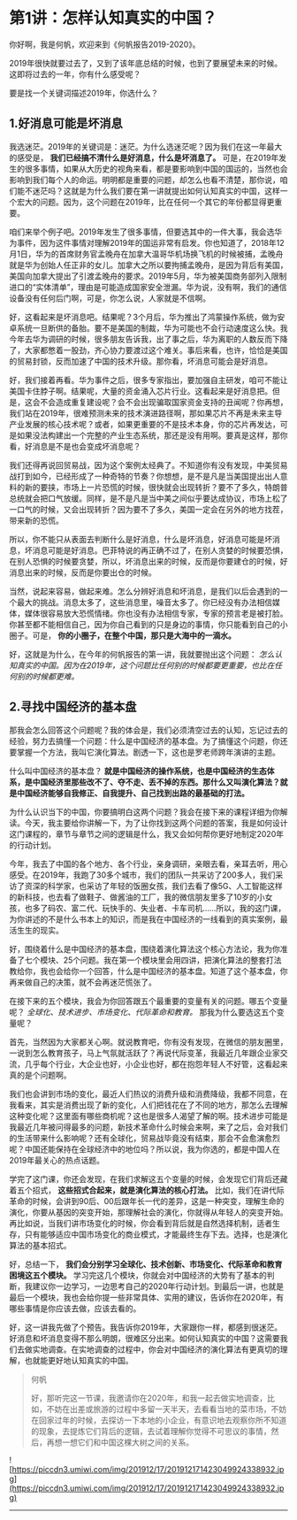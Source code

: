 # 第1讲：怎样认知真实的中国？

你好啊，我是何帆，欢迎来到《何帆报告2019-2020》。

2019年很快就要过去了，又到了该年底总结的时候，也到了要展望未来的时候。这即将过去的一年，你有什么感受呢？

要是找一个关键词描述2019年，你选什么？

## 1.好消息可能是坏消息

我选迷茫。2019年的关键词是：迷茫。为什么选迷茫呢？因为我们在这一年最大的感受是， **我们已经搞不清什么是好消息，什么是坏消息了。** 可是，在2019年发生的很多事情，如果从大历史的视角来看，都是要影响到中国的国运的，当然也会影响到我们每个人的命运。明明都是重要的问题，却怎么也看不清楚，那你说，咱们能不迷茫吗？这就是为什么我们要在第一讲就提出如何认知真实的中国，这样一个宏大的问题。因为，这个问题在2019年，比在任何一个其它的年份都显得更重要。

咱们来举个例子吧。2019年发生了很多事情，但要选其中的一件大事，我会选华为事件，因为这件事情对理解2019年的国运非常有启发。你也知道了，2018年12月1日，华为的首席财务官孟晚舟在加拿大温哥华机场换飞机的时候被捕，孟晚舟就是华为创始人任正非的女儿。加拿大之所以要拘捕孟晚舟，是因为背后有美国，美国向加拿大提出了引渡孟晚舟的要求。2019年5月，华为被美国商务部列入限制进口的“实体清单”，理由是可能造成国家安全泄漏。华为说，没有啊，我们的通信设备没有任何后门啊，可是，你怎么说，人家就是不信啊。

好，这看起来是坏消息吧。结果呢？3个月后，华为推出了鸿蒙操作系统，做为安卓系统一旦断供的备胎。要不是美国的制裁，华为可能也不会行动速度这么快。我今年去华为调研的时候，很多朋友告诉我，出了事之后，华为离职的人数反而下降了，大家都憋着一股劲，齐心协力要渡过这个难关。事后来看，也许，恰恰是美国的贸易封锁，反而加速了中国的技术升级。那你看，坏消息可能会是好消息。

好，我们接着再看。华为事件之后，很多专家指出，要加强自主研发，咱可不能让美国卡住脖子啊。结果呢，大量的资金涌入芯片行业。这看起来是好消息把。但是，这会不会造成重复建设呢？会不会出现骗取国家资金支持的丑闻呢？你再想，我们站在2019年，很难预测未来的技术演进路径啊，那如果芯片不再是未来主导产业发展的核心技术呢？或者，如果更重要的不是技术本身，你的芯片再发达，可是如果没法构建出一个完整的产业生态系统，那还是没有用啊。要真是这样，那你看，好消息是不是也会变成坏消息呢？

我们还得再说回贸易战，因为这个案例太经典了。不知道你有没有发现，中美贸易战打到如今，已经形成了一种奇特的节奏？你想想，是不是凡是当美国提出出人意料的新的要挟，市场上一片恐慌的时候，很快就会出现转折？要不了多久，特朗普总统就会把口气放缓。同样，是不是凡是当中美之间似乎要达成协议，市场上松了一口气的时候，又会出现转折？因为要不了多久，美国一定会在另外的地方找茬，带来新的恐慌。

所以，你不能只从表面去判断什么是好消息，什么是坏消息，好消息可能是坏消息，坏消息可能是好消息。巴菲特说的再正确不过了，在别人贪婪的时候要恐惧，在别人恐惧的时候要贪婪，所以，坏消息出来的时候，反而是你要建仓的时候，好消息出来的时候，反而是你要出仓的时候。

当然，说起来容易，做起来难。怎么分辨好消息和坏消息，是我们以后会遇到的一个最大的挑战。消息太多了，这些消息里，噪音太多了。你已经没有办法相信媒体，媒体很容易放大恐慌情绪。你也没有办法相信专家，专家的预言老是被打脸。你甚至都不能相信自己，因为你自己看到的只是身边的事情，你只能看到自己的小圈子。可是， **你的小圈子，在整个中国，那只是大海中的一滴水。**

好，这就是为什么，在今年的何帆报告的第一讲，我就要抛出这个问题： *怎么认知真实的中国。因为在2019年，这个问题比任何别的时候都要更重要，也比在任何别的时候都更难。*

## 2.寻找中国经济的基本盘

那我会怎么回答这个问题呢？我的体会是，我们必须清空过去的认知，忘记过去的经验，努力去搞懂一个问题：什么是中国经济的基本盘。为了搞懂这个问题，你还要掌握一个方法，我叫它演化算法。剧透一下，这也是罗老师跨年演讲的主题。

什么叫中国经济的基本盘？ **就是中国经济的操作系统，也是中国经济的生态体系，是中国经济里那些改不了、夺不走、丢不掉的东西。那什么又叫演化算法？就是中国经济能够自我修正、自我提升、自己找到出路的最基础的打法。**

为什么认识当下的中国，你要搞明白这两个问题？我会在接下来的课程详细为你解读。今天，我主要给你讲解一下，为了让你找到这两个问题的答案，我是如何设计这门课程的，章节与章节之间的逻辑是什么，我又会如何帮你更好地制定2020年的行动计划。

今年，我去了中国的各个地方、各个行业，亲身调研，亲眼去看，亲耳去听，用心感受。在2019年，我跑了30多个城市，我们的团队一共采访了200多人，我们采访了资深的科学家，也采访了年轻的饭圈女孩，我们去看了像5G、人工智能这样的新科技，也去看了做鞋子、做酱油的工厂，我的微信朋友里多了10岁的小女孩，也多了码农、富二代、玩快手的、失业者、卡车司机……所以，我的这门课，为你讲述的不是什么书本上的知识，而是我在中国经济的一线看到的真实案例，最活生生的现实。

好，围绕着什么是中国经济的基本盘，围绕着演化算法这个核心方法论，我为你准备了七个模块、25个问题。我在第一个模块里会用四讲，把演化算法的整套打法教给你，我也会给你一个回答，什么是中国经济的基本盘。知道了这个基本盘，你再来做自己的决策，就不会再迷茫慌张了。

在接下来的五个模块，我会为你回答跟五个最重要的变量有关的问题。哪五个变量呢？ *全球化、技术进步、市场变化、代际革命和教育。* 那我为什么要选这五个变量呢？

首先，当然因为大家都关心啊。就说教育吧，你有没有发现，在微信的朋友圈里，一说到怎么教育孩子，马上气氛就活跃了？再说代际变革，我最近几年跟企业家交流，几乎每个行业，大企业也好，小企业也好，都在抱怨年轻人不好管，这看起来真的是个问题啊。

我们也会讲到市场的变化，最近人们热议的消费升级和消费降级，我都不同意，在我看来，其实是消费出现了新的变化，人们把钱花在了不同的地方，那怎么去理解这种变化呢？这里面有哪些商机呢？这也是很多人渴望了解的啊。技术进步可能是我最近几年被问得最多的问题，新技术革命什么时候会来啊，来了之后，会对我们的生活带来什么影响呢？还有全球化，贸易战毕竟没有结束，那会不会愈演愈烈呢？中国还能保持在全球经济中的地位吗？所以说，我为你选的，都是中国人在2019年最关心的热点话题。

学完了这门课，你还会发现，在我们求解这五个变量的时候，会发现它们背后还藏着五个招式， **这些招式合起来，就是演化算法的核心打法。** 比如，我们在讲代际革命的时候，会讲到90后、00后跟年长一代的差异，这是一种突变，理解生命的演化，你要从基因的突变开始，那理解社会的演化，你就得从年轻人的突变开始。再比如说，当我们讲市场变化的时候，你会看到背后就是自然选择机制，适者生存，只有能够适应中国市场变化的商业模式，才能最终生存下去。选择，也是演化算法的基本招式。

好，总结一下， **我们会分别学习全球化、技术创新、市场变化、代际革命和教育困境这五个模块。** 学习完这几个模块，你就会对中国经济的大势有了基本的判断，我建议你一边学习，一边思考自己的2020年行动计划。到最后一讲，也就是最后一个模块，我也会给你提一些非常具体、实用的建议，告诉你在2020年，有哪些事情是你应该去做，应该去看的。

好，这一讲我先做了个预告。我告诉你2019年，大家跟你一样，都感到很迷茫。好消息和坏消息变得不那么明朗，很难区分出来。如何认知真实的中国？这需要我们去做实地调查。在实地调查的过程中，你会对中国经济的演化算法有更真切的理解，也就能更好地认知真实的中国。

> 何帆
> 
> 好，那听完这一节课，我邀请你在2020年，和我一起去做实地调查，比如，不妨在出差或旅游的过程中多留一天半天，去看看当地的菜市场，不妨在回家过年的时候，去探访一下本地的小企业，有意识地去观察你所不知道的现象，去提炼它们背后的逻辑，去试着理解你觉得不可思议的事情，然后，再想一想它们和中国这棵大树之间的关系。

![https://piccdn3.umiwi.com/img/201912/17/201912171423049924338932.jpg](https://piccdn3.umiwi.com/img/201912/17/201912171423049924338932.jpg)

---
